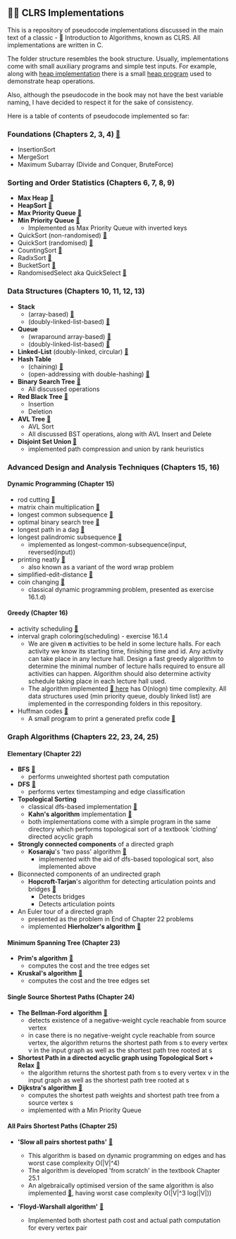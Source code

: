 ## 👨‍💻 CLRS Implementations

This is a repository of pseudocode implementations discussed in the main text of a classic - 📖 Introduction to Algorithms, known as CLRS.
All implementations are written in C.

The folder structure resembles the book structure. Usually, implementations come with small auxiliary programs and simple test inputs.
For example, along with [heap implementation](https://github.com/gboduljak/clrs-implementations/blob/master/data-structures/heaps/max-heap.c) there is a small [heap program](https://github.com/gboduljak/clrs-implementations/blob/master/data-structures/heaps/max-heap-program.c) used to demonstrate heap operations.

Also, although the pseudocode in the book may not have the best variable naming, I have decided to respect it for the sake of consistency.

Here is a table of contents of pseudocode implemented so far:

### Foundations (Chapters 2, 3, 4) [🔗](https://github.com/gboduljak/clrs-implementations/tree/master/foundations)

- InsertionSort
- MergeSort
- Maximum Subarray (Divide and Conquer, BruteForce)

### Sorting and Order Statistics (Chapters 6, 7, 8, 9)

- **Max Heap** [🔗](https://github.com/gboduljak/clrs-implementations/blob/master/data-structures/heaps/max-heap.c)
- **HeapSort** [🔗](https://github.com/gboduljak/clrs-implementations/blob/master/data-structures/heaps/max-heap.c)
- **Max Priority Queue** [🔗](https://github.com/gboduljak/clrs-implementations/blob/master/data-structures/heaps/max-priority-queue.c)
- **Min Priority Queue** [🔗](https://github.com/gboduljak/clrs-implementations/blob/master/data-structures/heaps/min-priority-queue.c)
  - Implemented as Max Priority Queue with inverted keys
- QuickSort (non-randomised) [🔗](https://github.com/gboduljak/clrs-implementations/blob/master/sorting/quick-sort/quicksort.c)
- QuickSort (randomised) [🔗](https://github.com/gboduljak/clrs-implementations/blob/master/sorting/quick-sort/randomised-quicksort.c)
- CountingSort [🔗](https://github.com/gboduljak/clrs-implementations/blob/master/sorting/counting-sort/counting-sort.c)
- RadixSort [🔗](https://github.com/gboduljak/clrs-implementations/blob/master/sorting/radix-sort/radix-sort.c)
- BucketSort [🔗](https://github.com/gboduljak/clrs-implementations/blob/master/sorting/bucket-sort/bucket-sort.c)
- RandomisedSelect aka QuickSelect [🔗](https://github.com/gboduljak/clrs-implementations/blob/master/sorting/quick-sort/randomised-select.c)

### Data Structures (Chapters 10, 11, 12, 13)

- **Stack**
  - (array-based) [🔗](https://github.com/gboduljak/clrs-implementations/blob/master/data-structures/stack/stack.c)
  - (doubly-linked-list-based) [🔗](https://github.com/gboduljak/clrs-implementations/blob/master/data-structures/linked-list/stack.c)
- **Queue**
  - (wraparound array-based) [🔗](https://github.com/gboduljak/clrs-implementations/blob/master/data-structures/queue/queue.c)
  - (doubly-linked-list-based) [🔗](https://github.com/gboduljak/clrs-implementations/blob/master/data-structures/linked-list/queue.c)
- **Linked-List** (doubly-linked, circular) [🔗](https://github.com/gboduljak/clrs-implementations/blob/master/data-structures/linked-list/linked-list.c)
- **Hash Table**
  - (chaining) [🔗](https://github.com/gboduljak/clrs-implementations/blob/master/data-structures/hash-tables/chaining/hash-table.c)
  - (open-addressing with double-hashing) [🔗](https://github.com/gboduljak/clrs-implementations/blob/master/data-structures/hash-tables/open-addressing/hash-table.c)
- **Binary Search Tree** [🔗](https://github.com/gboduljak/clrs-implementations/blob/master/data-structures/binary-search-trees/binary-search-tree.c)
  - All discussed operations
- **Red Black Tree** [🔗](https://github.com/gboduljak/clrs-implementations/blob/master/data-structures/red-black-trees/red-black-tree.c)
  - Insertion
  - Deletion
- **AVL Tree** [🔗](https://github.com/gboduljak/clrs-implementations/blob/master/data-structures/avl-trees/avl-tree.c)
  - AVL Sort
  - All discussed BST operations, along with AVL Insert and Delete
- **Disjoint Set Union [🔗](https://github.com/gboduljak/clrs-implementations/tree/master/data-structures/disjoint-set-union/dsu.c)**
  - implemented path compression and union by rank heuristics

### Advanced Design and Analysis Techniques (Chapters 15, 16)

#### Dynamic Programming (Chapter 15)

- rod cutting [🔗](https://github.com/gboduljak/clrs-implementations/blob/master/advanced-design-and-analysis-techniques/dynamic-programming/rod-cutting/rod-cutting.c)
- matrix chain multiplication [🔗](https://github.com/gboduljak/clrs-implementations/blob/master/advanced-design-and-analysis-techniques/dynamic-programming/matrix-chain-multiplication/matrix-chain-multiply.c)
- longest common subsequence [🔗](https://github.com/gboduljak/clrs-implementations/blob/master/advanced-design-and-analysis-techniques/dynamic-programming/longest-common-subsequence/longest-common-subsequence.c)
- optimal binary search tree [🔗](https://github.com/gboduljak/clrs-implementations/blob/master/advanced-design-and-analysis-techniques/dynamic-programming/optimal-binary-search-tree/optimal-bst.c)
- longest path in a dag [🔗](https://github.com/gboduljak/clrs-implementations/blob/master/advanced-design-and-analysis-techniques/dynamic-programming/longest-path-dag/longest-path.c)
- longest palindromic subsequence [🔗](https://github.com/gboduljak/clrs-implementations/blob/master/advanced-design-and-analysis-techniques/dynamic-programming/longest-palindromic-subsequence/longest-palindromic-subsequence.c)
  - implemented as longest-common-subsequence(input, reversed(input))
- printing neatly [🔗](https://github.com/gboduljak/clrs-implementations/blob/master/advanced-design-and-analysis-techniques/dynamic-programming/printing-neatly/printing-neatly.c)
  - also known as a variant of the word wrap problem
- simplified-edit-distance [🔗](https://github.com/gboduljak/clrs-implementations/blob/master/advanced-design-and-analysis-techniques/dynamic-programming/simplified-edit-distance/simplified-edit-distance.c)
- coin changing [🔗](https://github.com/gboduljak/clrs-implementations/blob/master/advanced-design-and-analysis-techniques/dynamic-programming/coin-changing/coin-changing.c)
  - classical dynamic programming problem, presented as exercise 16.1.d)

#### Greedy (Chapter 16)

- activity scheduling [🔗](https://github.com/gboduljak/clrs-implementations/blob/master/advanced-design-and-analysis-techniques/greedy/activity-scheduling/activity-selector.c)
- interval graph coloring(scheduling) - exercise 16.1.4
  - We are given **n** activities to be held in some lecture halls. For each activity we know its starting time, finishing time and id. Any activity can take place in any lecture hall. Design a fast greedy algorithm to determine the minimal number of lecture halls required to ensure all activities can happen. Algorithm should also determine activity schedule taking place in each lecture hall used.
  - The algorithm implemented [🔗 here](https://github.com/gboduljak/clrs-implementations/blob/master/advanced-design-and-analysis-techniques/greedy/interval-graph-coloring/interval-graph-scheduler.c) has O(nlogn) time complexity. All data structures used (min priority queue, doubly linked list) are implemented in the corresponding folders in this repository.
- Huffman codes [🔗](https://github.com/gboduljak/clrs-implementations/blob/master/advanced-design-and-analysis-techniques/greedy/huffman-codes/huffman.c)
  - A small program to print a generated prefix code [🔗](https://github.com/gboduljak/clrs-implementations/blob/master/advanced-design-and-analysis-techniques/greedy/huffman-codes/huffman-program.c)

### Graph Algorithms (Chapters 22, 23, 24, 25)

#### Elementary (Chapter 22)

- **BFS** [🔗](https://github.com/gboduljak/clrs-implementations/blob/master/graph-algorithms/elementary/bfs/bfs.c)
  - performs unweighted shortest path computation
- **DFS** [🔗](https://github.com/gboduljak/clrs-implementations/blob/master/graph-algorithms/elementary/dfs/dfs.c)
  - performs vertex timestamping and edge classification
- **Topological Sorting**
  - classical dfs-based implementation [🔗](https://github.com/gboduljak/clrs-implementations/blob/master/graph-algorithms/elementary/topological-sort/dfs/topological-sort.c)
  - **Kahn's algorithm** implementation [🔗](https://github.com/gboduljak/clrs-implementations/blob/master/graph-algorithms/elementary/topological-sort/kahn-algorithm/kahn.c)
  - both implementations come with a simple program in the same directory which performs topological sort of a textbook 'clothing' directed acyclic graph
- **Strongly connected components** of a directed graph
  - **Kosaraju**'s 'two pass' algorithm [🔗](https://github.com/gboduljak/clrs-implementations/blob/master/graph-algorithms/elementary/strongly-connected-components/kosaraju/kosaraju.c)
    - implemented with the aid of dfs-based topological sort, also implemented above
- Biconnected components of an undirected graph
  - **Hopcroft-Tarjan**'s algorithm for detecting articulation points and bridges [🔗](https://github.com/gboduljak/clrs-implementations/blob/master/graph-algorithms/elementary/biconnected-components/hopcroft-tarjan/hopcroft_tarjan.c)
    - Detects bridges
    - Detects articulation points
- An Euler tour of a directed graph
  - presented as the problem in End of Chapter 22 problems
  - implemented **Hierholzer's algorithm** [🔗](https://github.com/gboduljak/clrs-implementations/blob/master/graph-algorithms/elementary/euler-tour/hierholzer-algorithm/hierholzer.c)

#### Minimum Spanning Tree (Chapter 23)

- **Prim's algorithm** [🔗](https://github.com/gboduljak/clrs-implementations/blob/master/graph-algorithms/minimum-spanning-trees/prim/prim.c)
  - computes the cost and the tree edges set
- **Kruskal's algorithm** [🔗](https://github.com/gboduljak/clrs-implementations/blob/master/graph-algorithms/minimum-spanning-trees/kruskal/kruskal.c)
  - computes the cost and the tree edges set

#### Single Source Shortest Paths (Chapter 24)

- **The Bellman-Ford algorithm** [🔗](https://github.com/gboduljak/clrs-implementations/blob/master/graph-algorithms/shortest-paths/single-source/bellman-ford/bellman-ford.c)
  - detects existence of a negative-weight cycle reachable from source vertex
  - in case there is no negative-weight cycle reachable from source vertex, the algorithm returns the shortest path from s to every vertex v in the input graph as well as the shortest path tree rooted at s
- **Shortest Path in a directed acyclic graph using Topological Sort + Relax** [🔗](https://github.com/gboduljak/clrs-implementations/blob/master/graph-algorithms/shortest-paths/single-source/directed-acyclic-graph/dag-shortest-path.c)
  - the algorithm returns the shortest path from s to every vertex v in the input graph as well as the shortest path tree rooted at s
- **Dijkstra's algorithm** [🔗](https://github.com/gboduljak/clrs-implementations/blob/master/graph-algorithms/shortest-paths/single-source/dijkstra/dijkstra.c)
  - computes the shortest path weights and shortest path tree from a source vertex s
  - implemented with a Min Priority Queue

#### All Pairs Shortest Paths (Chapter 25)

- **'Slow all pairs shortest paths'** [🔗](https://github.com/gboduljak/clrs-implementations/blob/master/graph-algorithms/shortest-paths/all-pairs-shortest-paths/dynamic-programming-on-edges/dynamic-programming-on-edges.c)

  - This algorithm is based on dynamic programming on edges and has worst case complexity O(|V|^4)
  - The algorithm is developed 'from scratch' in the textbook Chapter 25.1
  - An algebraically optimised version of the same algorithm is also implemented [🔗](https://github.com/gboduljak/clrs-implementations/blob/master/graph-algorithms/shortest-paths/all-pairs-shortest-paths/dynamic-programming-on-edges/dynamic-programming-on-edges.c), having worst case complexity O(|V|^3 log(|V|))

- **'Floyd-Warshall algorithm'** [🔗](https://github.com/gboduljak/clrs-implementations/blob/master/graph-algorithms/shortest-paths/all-pairs-shortest-paths/floyd-warshall/floyd-warshall.c)
  - Implemented both shortest path cost and actual path computation for every vertex pair
